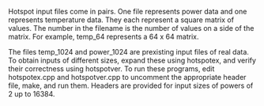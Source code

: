 Hotspot input files come in pairs. One file represents power data and one
represents temperature data. They each represent a square matrix of values. The
number in the filename is the number of values on a side of the matrix. For
example, temp_64 represents a 64 x 64 matrix.

The files temp_1024  and power_1024 are prexisting input files of real data. To obtain inputs of different sizes, expand these using hotspotex, and verify their correctness using hotspotver. To
run these programs, edit hotspotex.cpp and hotspotver.cpp to uncomment the
appropriate header file, make, and run them. Headers are provided for input
sizes of powers of 2 up to 16384.
